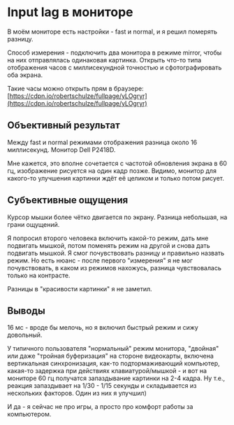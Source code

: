 # Input lag в мониторе

В моём мониторе есть настройки - fast и normal, и я решил померять разницу. 

Способ измерения - подключить два монитора в режиме mirror, чтобы на них отправлялась одинаковая картинка. Открыть что-то типа отображения часов с миллисекундной точностью и сфотографировать оба экрана.

Такие часы можно открыть прям в браузере: [https://cdpn.io/robertschulze/fullpage/yLOgryr](https://cdpn.io/robertschulze/fullpage/yLOgryr)

## Объективный результат

Между fast и normal режимами отображения разница около 16 миллисекунд. Монитор Dell P2418D. 

Мне кажется, это вполне сочетается с частотой обновления экрана в 60 гц, изображение рисуется на один кадр позже. Видимо, монитор для какого-то улучшения картинки ждёт её целиком и только потом рисует.

## Субъективные ощущения

Курсор мышки более чётко двигается по экрану. Разница небольшая, на грани ощущений.

Я попросил второго человека включить какой-то режим, дать мне подвигать мышкой, потом поменять режим на другой и снова дать подвигать мышкой. Я смог почувствовать разницу и правильно назвать режим. Но есть нюанс - после первого "измерения" я не мог почувствовать, в каком из режимов нахожусь, разница чувствовалась только на контрасте.

Разницы в "красивости картинки" я не заметил.

## Выводы

16 мс - вроде бы мелочь, но я включил быстрый режим и сижу довольный.

У типичного пользователя "нормальный" режим монитора, "двойная" или даже "тройная буферизация" на стороне видеокарты, включена вертикальная синхронизация, как-то подтормаживающий компьютер, какая-то задержка при действиях клавиатурой/мышкой - и вот на мониторе 60 гц получатся запаздывание картинки на 2-4 кадра. Ну т.е., реакция запаздывает на 1/30 - 1/15 секунды и складывается из нескольких факторов. Один из них я улучшил)

И да - я сейчас не про игры, а просто про комфорт работы за компьютером.